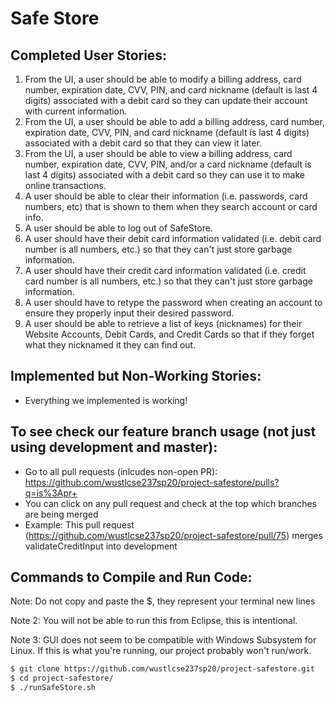 # Safe Store

## Completed User Stories:
1. From the UI, a user should be able to modify a billing address, card number, expiration date, CVV, PIN, and card nickname (default is last 4 digits) associated with a debit card so they can update their account with current information.
2. From the UI, a user should be able to add a billing address, card number, expiration date, CVV, PIN, and card nickname (default is last 4 digits) associated with a debit card so that they can view it later.
3. From the UI, a user should be able to view a billing address, card number, expiration date, CVV, PIN, and/or a card nickname (default is last 4 digits) associated with a debit card so they can use it to make online transactions.
4. A user should be able to clear their information (i.e. passwords, card numbers, etc) that is shown to them when they search account or card info.
5. A user should be able to log out of SafeStore.
6. A user should have their debit card information validated (i.e. debit card number is all numbers, etc.) so that they can't just store garbage information.
7. A user should have their credit card information validated (i.e. credit card number is all numbers, etc.) so that they can't just store garbage information.
8. A user should have to retype the password when creating an account to ensure they properly input their desired password.
9. A user should be able to retrieve a list of keys (nicknames) for their Website Accounts, Debit Cards, and Credit Cards so that if they forget what they nicknamed it they can find out.

## Implemented but Non-Working Stories:
- Everything we implemented is working!

## To see check our feature branch usage (not just using development and master):
- Go to all pull requests (inlcudes non-open PR): https://github.com/wustlcse237sp20/project-safestore/pulls?q=is%3Apr+
- You can click on any pull request and check at the top which branches are being merged
- Example: This pull request (https://github.com/wustlcse237sp20/project-safestore/pull/75) merges validateCreditInput into development
## Commands to Compile and Run Code:
Note: Do not copy and paste the $, they represent your terminal new lines

Note 2: You will not be able to run this from Eclipse, this is intentional.

Note 3: GUI does not seem to be compatible with Windows Subsystem for Linux. If this is what you're running, our project probably won't run/work.
```sh
$ git clone https://github.com/wustlcse237sp20/project-safestore.git
$ cd project-safestore/
$ ./runSafeStore.sh 
```
